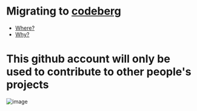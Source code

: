 # Migrating to [codeberg](https://codeberg.org/highghlow)
- [Where?](https://codeberg.org/highghlow)
- [Why?](https://sfconservancy.org/GiveUpGitHub/)

# This github account will only be used to contribute to other people's projects

![image](https://github.com/user-attachments/assets/45d80320-cb3c-452b-a59d-135d294d061a)


<!---
highghlow/highghlow is a ✨ special ✨ repository because its `README.md` (this file) appears on your GitHub profile.
You can click the Preview link to take a look at your changes.
--->

